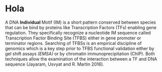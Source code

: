 # Hola

A DNA **Individual** Motif (IM) is a short pattern conserved between species
that can be bind by proteins like Transcription Factors (TFs) enabling gene
regulation. They specifically recognize a nucleotide IM sequence called
Transcription Factor Binding Site (TFBS) either in gene promoter or
terminator regions. Searching of TFBSs is an empirical discipline of
genomics which is a key step prior to TFBS functional validation either by
gel shift assays _(EMSA)_ or by chromatin immunoprecipitation (ChIP). Both
techniques allow the examination of the interaction between a TF and DNA
sequence (Jayaram, Usvyat and R. Martin 2016).
